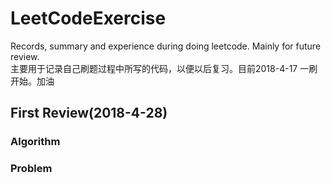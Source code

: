# LeetCodeExercise
Records, summary and experience during doing leetcode. Mainly for future review.  
主要用于记录自己刷题过程中所写的代码，以便以后复习。目前2018-4-17 一刷开始。加油
## First Review(2018-4-28)
### Algorithm


### Problem
